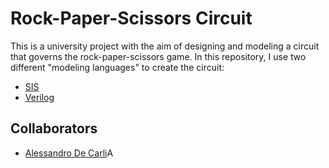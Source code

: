 # Rock-Paper-Scissors Circuit
This is a university project with the aim of designing and modeling a circuit that governs the rock-paper-scissors game.
In this repository, I use two different "modeling languages" to create the circuit:
- [SIS](https://bettersis.readthedocs.io/en/latest/tutorials/tutorials.html)
- [Verilog](https://it.wikipedia.org/wiki/Verilog)

## Collaborators
- [Alessandro De Carli](https://github.com/Aledpl5/)A